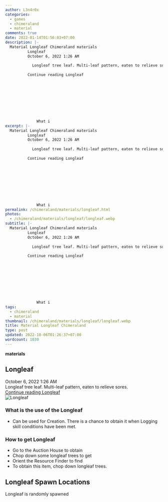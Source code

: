 ```yaml
---
author: L3n4r0x
categories:
  - games
  - chimeraland
  - material
comments: true
date: 2022-01-14T01:56:03+07:00
description: |-
  Material Longleaf Chimeraland materials
          Longleaf
          October 6, 2022 1:26 AM
          
            Longleaf tree leaf. Multi-leaf pattern, eaten to relieve sores.
          
          Continue reading Longleaf
        
        
          
        
      
      
        
          
            
              What i
excerpt: |-
  Material Longleaf Chimeraland materials
          Longleaf
          October 6, 2022 1:26 AM
          
            Longleaf tree leaf. Multi-leaf pattern, eaten to relieve sores.
          
          Continue reading Longleaf
        
        
          
        
      
      
        
          
            
              What i
permalink: /chimeraland/materials/longleaf.html
photos:
  - /chimeraland/materials/longleaf/longleaf.webp
subtitle: |-
  Material Longleaf Chimeraland materials
          Longleaf
          October 6, 2022 1:26 AM
          
            Longleaf tree leaf. Multi-leaf pattern, eaten to relieve sores.
          
          Continue reading Longleaf
        
        
          
        
      
      
        
          
            
              What i
tags:
  - chimeraland
  - material
thumbnail: /chimeraland/materials/longleaf/longleaf.webp
title: Material Longleaf Chimeraland
type: post
updated: 2022-10-06T01:26:37+07:00
wordcount: 1030
---
```


<link
  rel="stylesheet"
  href="https://rawcdn.githack.com/dimaslanjaka/Web-Manajemen/870a349/css/bootstrap-5-3-0-alpha3-wrapper.css"
/>
<section id="bootstrap-wrapper">
  <div data-bs-theme="dark">
    <div
      class="row g-0 border rounded overflow-hidden flex-md-row mb-4 shadow-sm position-relative bg-dark text-light"
    >
      <div class="col p-4 d-flex flex-column position-static">
        <strong class="d-inline-block mb-2 text-success">materials</strong>
        <h2 class="mb-0">Longleaf</h2>
        <div class="mb-1 text-muted">October 6, 2022 1:26 AM</div>
        <div class="mb-2 border p-1">
          Longleaf tree leaf. Multi-leaf pattern, eaten to relieve sores.
        </div>
        <a
          href="/chimeraland/materials/longleaf.html"
          class="stretched-link d-none text-primary"
          >Continue reading Longleaf</a
        >
      </div>
      <div class="col-auto d-none d-md-block d-lg-block">
        <img
          src="https://www.webmanajemen.com/chimeraland/materials/longleaf/longleaf.webp"
          alt="Longleaf"
        />
      </div>
    </div>
    <div class="row">
      <div class="col-lg-6 col-12 mb-2">
        <div class="card">
          <div class="card-body">
            <h3 class="card-title">What is the use of the Longleaf</h3>
            <div class="card-text">
              <ul>
                <li>
                  Can be used for Creation. There is a chance to obtain it when
                  Logging skill conditions have been met.
                </li>
              </ul>
            </div>
          </div>
        </div>
      </div>
      <div class="col-lg-6 col-12 mb-2">
        <div class="card">
          <div class="card-body">
            <h3 class="card-title">How to get Longleaf</h3>
            <div class="card-text">
              <ul>
                <li>Go to the Auction House to obtain</li>
                <li>Chop down some longleaf trees to get</li>
                <li>Orient the Resource Finder to find</li>
                <li>To obtain this item, chop down longleaf trees.</li>
              </ul>
            </div>
          </div>
        </div>
      </div>
      <div class="col-12 mb-2">
        <h2>Longleaf Spawn Locations</h2>
        <p>Longleaf is randomly spawned</p>
      </div>
    </div>
  </div>
</section>